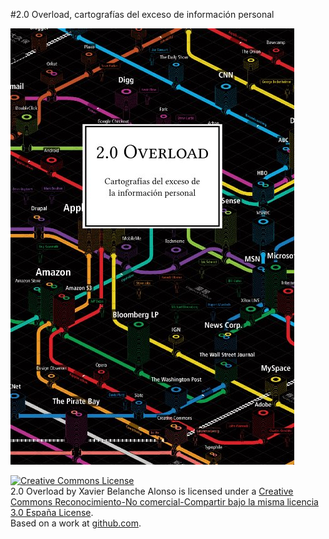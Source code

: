 #2.0 Overload, cartografías del exceso de información personal

![cover](cover/cover.jpg)


<a rel="license" href="http://creativecommons.org/licenses/by-nc-sa/3.0/es/"><img alt="Creative Commons License" style="border-width:0" src="http://i.creativecommons.org/l/by-nc-sa/3.0/es/88x31.png" /></a><br /><span xmlns:dc="http://purl.org/dc/elements/1.1/" href="http://purl.org/dc/dcmitype/Text" property="dc:title" rel="dc:type">2.0 Overload</span> by <span xmlns:cc="http://creativecommons.org/ns#" property="cc:attributionName">Xavier Belanche Alonso</span> is licensed under a <a rel="license" href="http://creativecommons.org/licenses/by-nc-sa/3.0/es/">Creative Commons Reconocimiento-No comercial-Compartir bajo la misma licencia 3.0 Espa&#241;a License</a>.<br />Based on a work at <a xmlns:dc="http://purl.org/dc/elements/1.1/" href="http://github.com/xbelanch/2.0-overload/tree/master" rel="dc:source">github.com</a>.
